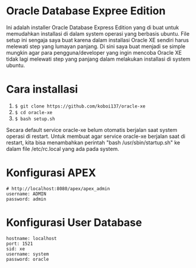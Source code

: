 # Oracle Database Expree Edition
Ini adalah installer Oracle Database Express Edition yang di buat untuk memudahkan installasi di dalam system operasi yang berbasis ubuntu.
File setup ini sengaja saya buat karena dalam installasi Oracle XE sendiri harus melewati step yang lumayan panjang.
Di sini saya buat menjadi se simple mungkin agar para pengguna/developer yang ingin mencoba Oracle XE tidak lagi melewati step yang panjang dalam melakukan installasi di system ubuntu.

# Cara installasi
1. ```$ git clone https://github.com/koboi137/oracle-xe```
2. ```$ cd oracle-xe```
3. ```$ bash setup.sh```

Secara default service oracle-xe belum otomatis berjalan saat system operasi di restart.
Untuk membuat agar service oracle-xe berjalan saat di restart, kita bisa menambahkan perintah "bash /usr/sbin/startup.sh" ke dalam file /etc/rc.local yang ada pada system.

# Konfigurasi APEX
```
# http://localhost:8080/apex/apex_admin
username: ADMIN
password: admin
```

# Konfigurasi User Database
```
hostname: localhost
port: 1521
sid: xe
username: system
password: oracle
```
